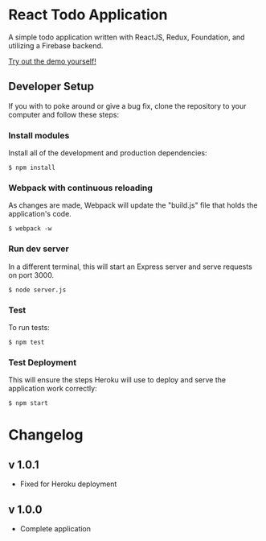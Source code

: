 # React Todo Application

A simple todo application written with ReactJS, Redux, Foundation, and utilizing a Firebase backend.

[Try out the demo yourself!](https://ancient-forest-81835.herokuapp.com/#/?_k=bjkxtz)


## Developer Setup
If you with to poke around or give a bug fix, clone the repository to your computer and follow these steps:

### Install modules
Install all of the development and production dependencies:
```
$ npm install
```

### Webpack with continuous reloading
As changes are made, Webpack will update the "build.js" file that holds the application's code.
```
$ webpack -w

```

### Run dev server
In a different terminal, this will start an Express server and serve requests on port 3000.
```
$ node server.js
```

### Test
To run tests:
```
$ npm test

```

### Test Deployment
This will ensure the steps Heroku will use to deploy and serve the application work correctly:
```
$ npm start

```




# Changelog

v 1.0.1
-------
* Fixed for Heroku deployment

v 1.0.0
-------
* Complete application